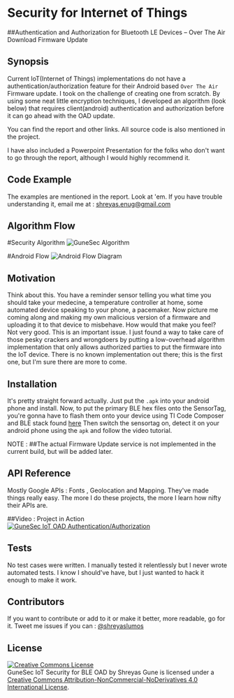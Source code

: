 # Security for Internet of Things
##Authentication and Authorization for Bluetooth LE Devices – Over The Air Download Firmware Update



## Synopsis
Current IoT(Internet of Things) implementations do not have a authentication/authorization feature for their Android based `Over The Air` Firmware update. I took on the challenge
of creating one from scratch. By using some neat little encryption techniques, I developed an algorithm (look below) that requires client(android) authentication and authorization before it can go ahead with the OAD update.

You can find the report and other links. All source code is also mentioned in the project. 

I have also included a Powerpoint Presentation for the folks who don't want to go through the report, although I would highly recommend it.

## Code Example
The examples are mentioned in the report. Look at 'em. 
If you have trouble understanding it, email me at : [shreyas.enug@gmail.com](shreyas.enug@gmail.com)

## Algorithm Flow
#Security Algorithm
![GuneSec Algorithm ](https://github.com/shreyasgune/IoT-Security/blob/master/algorithm-gunesec.png)

#Android Flow
![Android Flow Diagram](https://github.com/shreyasgune/IoT-Security/blob/master/androidLEflow.png)

## Motivation
Think about this. You have a reminder sensor telling you what time you should take your medecine, a temperature controller at home, some automated device speaking to your phone, a pacemaker.
Now picture me coming along and making my own malicious version of a firmware and uploading it to that device to misbehave. How would that make you feel? Not very good. This is an important issue.
I just found a way to take care of those pesky crackers and wrongdoers by putting a low-overhead algorithm implementation that only allows authorized parties to put the firmware into the IoT device.
There is no known implementation out there; this is the first one, but I'm sure there are more to come. 



## Installation
It's pretty straight forward actually. Just put the `.apk` into your android phone and install. 
Now, to put the primary BLE hex files onto the SensorTag, you're gonna have to flash them onto your device using TI Code Composer and BLE stack found [here](http://www.ti.com/tool/sensortag-sw)
Then switch the sensortag on, detect it on your android phone using the `apk` and follow the video tutorial.

NOTE : ##The actual Firmware Update service is not implemented in the current build, but will be added later.


## API Reference
Mostly Google APIs : Fonts , Geolocation and Mapping. They've made things really easy. The more I do these projects, the more I learn how nifty their APIs are.

##Video : Project in Action
[![GuneSec IoT OAD Authentication/Authorization](https://github.com/shreyasgune/IoT-Security/blob/master/IoTSec.jpg)](https://youtu.be/GaJanlhgQm0 "GuneSec IoT Security")

## Tests
No test cases were written. I manually tested it relentlessly but I never wrote automated tests. I know I should've have, but I just wanted to hack it enough to make it work.

## Contributors
If you want to contribute or add to it or make it better, more readable, go for it. Tweet me issues if you can  : [@shreyaslumos](https://www.twitter.com/shreyaslumos) 

## License

<a rel="license" href="http://creativecommons.org/licenses/by-nc-nd/4.0/"><img alt="Creative Commons License" style="border-width:0" src="https://i.creativecommons.org/l/by-nc-nd/4.0/88x31.png" /></a><br /><span xmlns:dct="http://purl.org/dc/terms/" property="dct:title">GuneSec IoT Security for BLE OAD</span> by <span xmlns:cc="http://creativecommons.org/ns#" property="cc:attributionName">Shreyas Gune</span> is licensed under a <a rel="license" href="http://creativecommons.org/licenses/by-nc-nd/4.0/">Creative Commons Attribution-NonCommercial-NoDerivatives 4.0 International License</a>.


